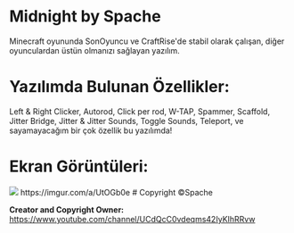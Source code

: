 # Midnight by Spache

Minecraft oyununda SonOyuncu ve CraftRise'de stabil olarak çalışan, diğer oyunculardan üstün olmanızı sağlayan yazılım.

# Yazılımda Bulunan Özellikler:
Left & Right Clicker,
Autorod,
Click per rod,
W-TAP,
Spammer,
Scaffold,
Jitter Bridge,
Jitter & Jitter Sounds,
Toggle Sounds,
Teleport,
ve sayamayacağım bir çok özellik bu yazılımda!

# Ekran Görüntüleri:
<img src="https://imgur.com/a/R3DiYaD" />
https://imgur.com/a/UtOGb0e
# Copyright
©️Spache

**Creator and Copyright Owner:** https://www.youtube.com/channel/UCdQcC0vdeqms42IyKIhRRvw
